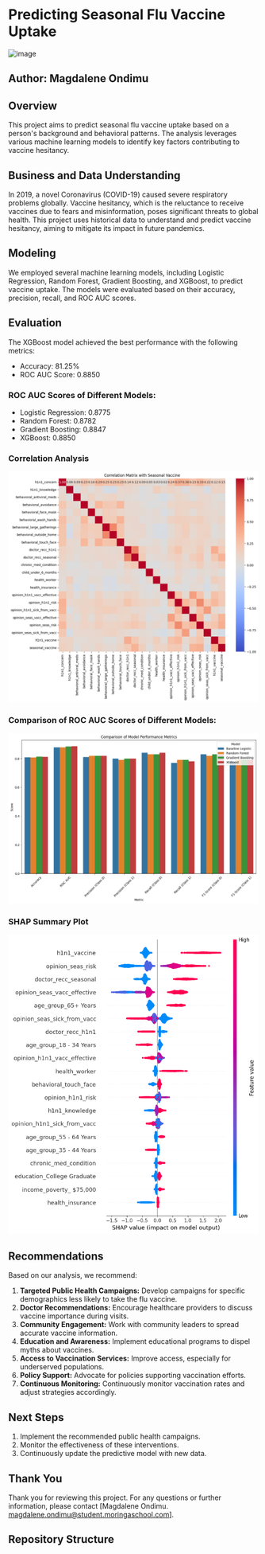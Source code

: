 # Predicting Seasonal Flu Vaccine Uptake

![image](https://github.com/magdaondimu/Predicting-Seasonal-Flu-Vaccine-Uptake/assets/151352429/3385f7a2-cf94-48f0-ab65-802cc5af61fb)

## Author: Magdalene Ondimu

## Overview
This project aims to predict seasonal flu vaccine uptake based on a person's background and behavioral patterns. The analysis leverages various machine learning models to identify key factors contributing to vaccine hesitancy.

## Business and Data Understanding
In 2019, a novel Coronavirus (COVID-19) caused severe respiratory problems globally. Vaccine hesitancy, which is the reluctance to receive vaccines due to fears and misinformation, poses significant threats to global health. This project uses historical data to understand and predict vaccine hesitancy, aiming to mitigate its impact in future pandemics.

## Modeling
We employed several machine learning models, including Logistic Regression, Random Forest, Gradient Boosting, and XGBoost, to predict vaccine uptake. The models were evaluated based on their accuracy, precision, recall, and ROC AUC scores.

## Evaluation
The XGBoost model achieved the best performance with the following metrics:
- Accuracy: 81.25%
- ROC AUC Score: 0.8850

### ROC AUC Scores of Different Models:
- Logistic Regression: 0.8775
- Random Forest: 0.8782
- Gradient Boosting: 0.8847
- XGBoost: 0.8850

### Correlation Analysis
![Correlation Matrix](correlation_matrix.png)

### Comparison of ROC AUC Scores of Different Models:
![Comparison of ROC AUC Scores](roc_auc_comparison.png)

### SHAP Summary Plot
![SHAP Summary Plot](shap_summary_plot.png)

## Recommendations
Based on our analysis, we recommend:
1. **Targeted Public Health Campaigns:** Develop campaigns for specific demographics less likely to take the flu vaccine.
2. **Doctor Recommendations:** Encourage healthcare providers to discuss vaccine importance during visits.
3. **Community Engagement:** Work with community leaders to spread accurate vaccine information.
4. **Education and Awareness:** Implement educational programs to dispel myths about vaccines.
5. **Access to Vaccination Services:** Improve access, especially for underserved populations.
6. **Policy Support:** Advocate for policies supporting vaccination efforts.
7. **Continuous Monitoring:** Continuously monitor vaccination rates and adjust strategies accordingly.

## Next Steps
1. Implement the recommended public health campaigns.
2. Monitor the effectiveness of these interventions.
3. Continuously update the predictive model with new data.

## Thank You
Thank you for reviewing this project. For any questions or further information, please contact [Magdalene Ondimu. magdalene.ondimu@student.moringaschool.com].

## Repository Structure

